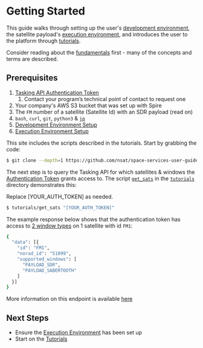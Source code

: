 # Getting Started

This guide walks through setting up the user's [development environment](./dev-env/), the satellite payload's [execution environment](./ExecutionEnvironment.md), and introduces the user to the platform through [tutorials](./tutorials/).

Consider reading about the [fundamentals](./Fundamentals.md) first - many of the concepts and terms are described.


## Prerequisites

1. [Tasking API Authentication Token](https://developers.spire.com/tasking-api-docs/#authentication)
   1. Contact your program’s technical point of contact to request one
1. Your company's AWS S3 bucket that was set up with Spire
1. The `FM` number of a satellite (Satellite Id) with an SDR payload (read on)
1. `bash`, `curl`, `git`, `python3` & [`jq`](https://stedolan.github.io/jq/)
1. [Development Environment Setup](./dev-env/)
1. [Execution Environment Setup](./ExecutionEnvironment.md)


This site includes the scripts described in the tutorials. Start by grabbing the code:

```bash
$ git clone --depth=1 https://github.com/nsat/space-services-user-guide.git
```

The next step is to query the Tasking API for which satellites & windows the [Authentication Token](https://developers.spire.com/tasking-api-docs/#authentication) grants access to. The script [`get_sats`](https://github.com/nsat/space-services-user-guide/blob/main/tutorials/get_stats) in the [`tutorials`](https://github.com/nsat/space-services-user-guide/tree/main/tutorials) directory demonstrates this:

<aside class="notice">Replace [YOUR_AUTH_TOKEN] as needed.</aside>


```bash
$ tutorials/get_sats "[YOUR_AUTH_TOKEN]"
```


The example response below shows that the authentication token has access to [2 window types](https://developers.spire.com/tasking-api-docs/#supported-windows) on 1 satellite with id `FM1`:

```bash
{
  "data": [{
    "id": "FM1",
    "norad_id": "51099",
    "supported_windows": [
      "PAYLOAD_SDR",
      "PAYLOAD_SABERTOOTH"
    ]
  }]
}
```

More information on this endpoint is available [here](https://developers.spire.com/tasking-api-docs/#select-satellite)


## Next Steps

 - Ensure the [Execution Environment](./ExecutionEnvironment.md) has been set up
 - Start on the [Tutorials](./tutorials/)
